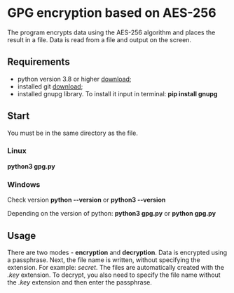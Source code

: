 # GPG encryption based on AES-256
The program encrypts data using the AES-256 algorithm and places the result in a file. Data is read from a file and output on the screen. 
## Requirements
- python version 3.8 or higher [download](https://www.python.org/downloads/);
- installed git [download](https://git-scm.com/downloads);
- installed gnupg library. To install it input in terminal:
**pip install gnupg**
## Start
You must be in the same directory as the file.
### Linux
**python3 gpg.py**
### Windows
Check version **python --version** or **python3 --version**

Depending on the version of python:
**python3 gpg.py** or **python gpg.py**
## Usage
There are two modes - **encryption** and **decryption**. Data is encrypted using a passphrase. 
Next, the file name is written, without specifying the extension. For example: *secret*. 
The files are automatically created with the *.key* extension. 
To decrypt, you also need to specify the file name without the *.key* extension and then enter the passphrase. 
